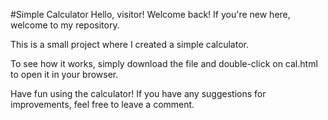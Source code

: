 #Simple Calculator
Hello, visitor! Welcome back! If you're new here, welcome to my repository.

This is a small project where I created a simple calculator.

To see how it works, simply download the file and double-click on cal.html to open it in your browser.

Have fun using the calculator! If you have any suggestions for improvements, feel free to leave a comment.
